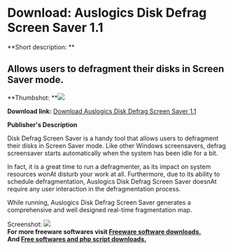 # Download: Auslogics Disk Defrag Screen Saver 1.1

**Short description: **

## Allows users to defragment their disks in Screen Saver mode.

  
**Thumbshot: **![](http://www.freewarefiles.com/screenshot/aus_ddfrg_svr_md.jpg)   
  
**Download link:** [Download Auslogics Disk Defrag Screen Saver 1.1](http://freesoftwares.boysofts.com/Auslogics-Disk-Defrag-Screen-Saver_program_54302.html)  
  

**Publisher's Description**  
  

Disk Defrag Screen Saver is a handy tool that allows users to defragment their
disks in Screen Saver mode. Like other Windows screensavers, defrag
screensaver starts automatically when the system has been idle for a bit.

In fact, it is a great time to run a defragmenter, as its impact on system
resources wonAt disturb your work at all. Furthermore, due to its ability to
schedule defragmentation, Auslogics Disk Defrag Screen Saver doesnAt require
any user interaction in the defragmentation process.

While running, Auslogics Disk Defrag Screen Saver generates a comprehensive
and well designed real-time fragmentation map.

  
  
Screenshot: ![](http://www.freewarefiles.com/screenshot/aus_ddfrg_svr.jpg)  
**For more freeware softwares visit [Freeware software downloads.](http://freesoftwares.boysofts.com/)**   
**And [Free softwares and php script downloads.](http://www.boysofts.com/)**


